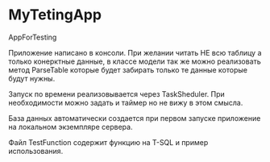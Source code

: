 # MyTetingApp
AppForTesting

Приложение написано в консоли. При желании читать НЕ всю таблицу а только конерктные данные, в классе модели так же можно реализовать метод ParseTable которые будет забирать только те данные которые будут нужны.

Запуск по времени реализовывается через TaskSheduler. При необходимости можно задать и таймер но не вижу в этом смысла.

База данных автоматически создается при первом запуске приложение на локальном экземпляре сервера.

Файл TestFunction содержит функцию на T-SQL и пример использования.
